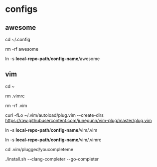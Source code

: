 # configs

## awesome
cd ~/.config

rm -rf awesome

ln -s **local-repo-path**/**config-name**/awesome

## vim

cd ~

rm .vimrc

rm -rf .vim

curl -fLo ~/.vim/autoload/plug.vim --create-dirs https://raw.githubusercontent.com/junegunn/vim-plug/master/plug.vim

ln -s **local-repo-path**/**config-name**/vim/.vim

ln -s **local-repo-path**/**config-name**/vim/.vimrc

cd .vim/plugged/youcompleteme

./install.sh --clang-completer --go-completer
